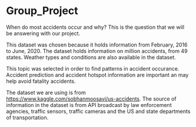 # Group_Project
When do most accidents occur and why? This is the question that we will be answering with our project.

This dataset was chosen because it holds information from February, 2016 to June, 2020. The dataset holds 
information on  million accidents, from 49 states. Weather types and conditions are also available
 in the dataset. 

This topic was selected in order to find patterns in accident occurance. 
Accident prediction and accident hotspot information are important an may help avoid fatality accidents. 

The dataset we are using is from https://www.kaggle.com/sobhanmoosavi/us-accidents. The source of
information in the dataset is from API broadcast by law enforcement agencies, traffic sensors, 
traffic cameras and the US and state departments of transportation.

 

